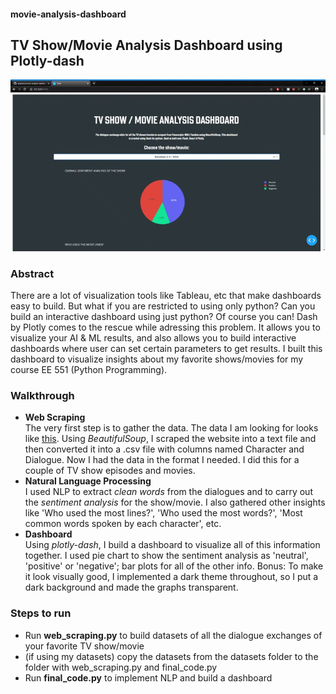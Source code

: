 #### movie-analysis-dashboard
## TV Show/Movie Analysis Dashboard using Plotly-dash

![](video.gif)

### Abstract
There are a lot of visualization tools like Tableau, etc that make dashboards easy to build. But what if you are restricted to using only python? Can you build an interactive dashboard using just python? Of course you can! Dash by Plotly comes to the rescue while adressing this problem. It allows you to visualize your AI & ML results, and also allows you to build interactive dashboards where user can set certain parameters to get results.
I built this dashboard to visualize insights about my favorite shows/movies for my course EE 551 (Python Programming).

### Walkthrough
- **Web Scraping**\
The very first step is to gather the data. The data I am looking for looks like [this](https://transcripts.fandom.com/wiki/Avengers:_Infinity_War). Using _BeautifulSoup_, I scraped the website into a text file and then converted it into a .csv file with columns named Character and Dialogue. Now I had the data in the format I needed. I did this for a couple of TV show episodes and movies.
- **Natural Language Processing**\
I used NLP to extract _clean words_ from the dialogues and to carry out the _sentiment analysis_ for the show/movie. I also gathered other insights like 'Who used the most lines?', 'Who used the most words?', 'Most common words spoken by each character', etc.
- **Dashboard**\
Using _plotly-dash_, I build a dashboard to visualize all of this information together. I used pie chart to show the sentiment analysis as 'neutral', 'positive' or 'negative'; bar plots for all of the other info.
Bonus: To make it look visually good, I implemented a dark theme throughout, so I put a dark background and made the graphs transparent.

### Steps to run
- Run **web_scraping.py** to build datasets of all the dialogue exchanges of your favorite TV show/movie
- (if using my datasets) copy the datasets from the datasets folder to the folder with web_scraping.py and final_code.py
- Run **final_code.py** to implement NLP and build a dashboard
